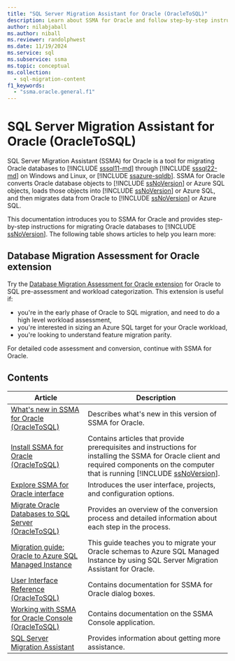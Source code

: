 ```yaml
---
title: "SQL Server Migration Assistant for Oracle (OracleToSQL)"
description: Learn about SSMA for Oracle and follow step-by-step instructions for migrating Oracle databases to SQL Server.
author: nilabjaball
ms.author: niball
ms.reviewer: randolphwest
ms.date: 11/19/2024
ms.service: sql
ms.subservice: ssma
ms.topic: conceptual
ms.collection:
  - sql-migration-content
f1_keywords:
  - "ssma.oracle.general.f1"
---
```

# SQL Server Migration Assistant for Oracle (OracleToSQL)

SQL Server Migration Assistant (SSMA) for Oracle is a tool for migrating Oracle databases to [!INCLUDE [sssql11-md](../../includes/sssql11-md.md)] through [!INCLUDE [sssql22-md](../../includes/sssql22-md.md)] on Windows and Linux, or [!INCLUDE [ssazure-sqldb](../../includes/ssazure-sqldb.md)]. SSMA for Oracle converts Oracle database objects to [!INCLUDE [ssNoVersion](../../includes/ssnoversion-md.md)] or Azure SQL objects, loads those objects into [!INCLUDE [ssNoVersion](../../includes/ssnoversion-md.md)] or Azure SQL, and then migrates data from Oracle to [!INCLUDE [ssNoVersion](../../includes/ssnoversion-md.md)] or Azure SQL.

This documentation introduces you to SSMA for Oracle and provides step-by-step instructions for migrating Oracle databases to [!INCLUDE [ssNoVersion](../../includes/ssnoversion-md.md)]. The following table shows articles to help you learn more:

## Database Migration Assessment for Oracle extension

Try the [Database Migration Assessment for Oracle extension](/azure-data-studio/extensions/database-migration-assessment-for-oracle-extension) for Oracle to SQL pre-assessment and workload categorization. This extension is useful if:

- you're in the early phase of Oracle to SQL migration, and need to do a high level workload assessment,
- you're interested in sizing an Azure SQL target for your Oracle workload,
- you're looking to understand feature migration parity.

For detailed code assessment and conversion, continue with SSMA for Oracle.

## Contents

| Article | Description |
| --- | --- |
| [What's new in SSMA for Oracle (OracleToSQL)](what-s-new-in-ssma-for-oracle-oracletosql.md) | Describes what's new in this version of SSMA for Oracle. |
| [Install SSMA for Oracle (OracleToSQL)](installing-ssma-for-oracle-oracletosql.md) | Contains articles that provide prerequisites and instructions for installing the SSMA for Oracle client and required components on the computer that is running [!INCLUDE [ssNoVersion](../../includes/ssnoversion-md.md)]. |
| [Explore SSMA for Oracle interface](getting-started-with-ssma-for-oracle-oracletosql.md) | Introduces the user interface, projects, and configuration options. |
| [Migrate Oracle Databases to SQL Server (OracleToSQL)](migrating-oracle-databases-to-sql-server-oracletosql.md) | Provides an overview of the conversion process and detailed information about each step in the process. |
| [Migration guide: Oracle to Azure SQL Managed Instance](/azure/azure-sql/migration-guides/managed-instance/oracle-to-managed-instance-guide) | This guide teaches you to migrate your Oracle schemas to Azure SQL Managed Instance by using SQL Server Migration Assistant for Oracle. |
| [User Interface Reference (OracleToSQL)](user-interface-reference-oracletosql.md) | Contains documentation for SSMA for Oracle dialog boxes. |
| [Working with SSMA for Oracle Console (OracleToSQL)](working-with-ssma-for-oracle-console-oracletosql.md) | Contains documentation on the SSMA Console application. |
| [SQL Server Migration Assistant](../sql-server-migration-assistant.md) | Provides information about getting more assistance. |
